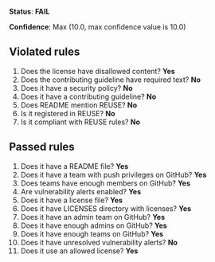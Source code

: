 **Status**: **FAIL**

**Confidence**: Max (10.0, max confidence value is 10.0)

## Violated rules

1.  Does the license have disallowed content? **Yes**
1.  Does the contributing guideline have required text? **No**
1.  Does it have a security policy? **No**
1.  Does it have a contributing guideline? **No**
1.  Does README mention REUSE? **No**
1.  Is it registered in REUSE? **No**
1.  Is it compliant with REUSE rules? **No**


## Passed rules

1.  Does it have a README file? **Yes**
1.  Does it have a team with push privileges on GitHub? **Yes**
1.  Does teams have enough members on GitHub? **Yes**
1.  Are vulnerability alerts enabled? **Yes**
1.  Does it have a license file? **Yes**
1.  Does it have LICENSES directory with licenses? **Yes**
1.  Does it have an admin team on GitHub? **Yes**
1.  Does it have enough admins on GitHub? **Yes**
1.  Does it have enough teams on GitHub? **Yes**
1.  Does it have unresolved vulnerability alerts? **No**
1.  Does it use an allowed license? **Yes**



